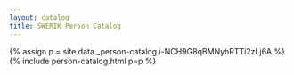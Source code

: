 ```yaml
---
layout: catalog
title: SWERIK Person Catalog
---
```

{% assign p = site.data._person-catalog.i-NCH9G8qBMNyhRTTi2zLj6A %}
{% include person-catalog.html p=p %}

